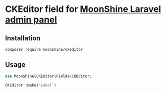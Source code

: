 # CKEditor field for [MoonShine Laravel admin panel](https://moonshine-laravel.com)

## Installation
```shell
composer require moonshine/ckeditor
```

## Usage

```php
use MoonShine\CKEditor\Fields\CKEditor;

CKEditor::make('Label')
```
